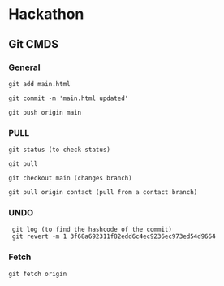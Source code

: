 # Hackathon

## Git CMDS

### General
```
git add main.html 

git commit -m 'main.html updated'

git push origin main

```

### PULL
```
git status (to check status)

git pull

git checkout main (changes branch)

git pull origin contact (pull from a contact branch)
```

### UNDO 
```
 git log (to find the hashcode of the commit)
 git revert -m 1 3f68a692311f82edd6c4ec9236ec973ed54d9664
```

### Fetch
```
git fetch origin
```
